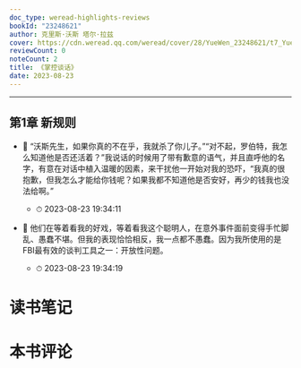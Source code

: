 ```yaml
---
doc_type: weread-highlights-reviews
bookId: "23248621"
author: 克里斯·沃斯 塔尔·拉兹
cover: https://cdn.weread.qq.com/weread/cover/28/YueWen_23248621/t7_YueWen_23248621.jpg
reviewCount: 0
noteCount: 2
title: 《掌控谈话》
date: 2023-08-23
---
```


---


## 第1章 新规则


- 📌 “沃斯先生，如果你真的不在乎，我就杀了你儿子。”“对不起，罗伯特，我怎么知道他是否还活着？”我说话的时候用了带有歉意的语气，并且直呼他的名字，有意在对话中植入温暖的因素，来干扰他一开始对我的恐吓，“我真的很抱歉，但我怎么才能给你钱呢？如果我都不知道他是否安好，再少的钱我也没法给啊。” 
    - ⏱ 2023-08-23 19:34:11 

- 📌 他们在等着看我的好戏，等着看我这个聪明人，在意外事件面前变得手忙脚乱、愚蠢不堪。但我的表现恰恰相反，我一点都不愚蠢。因为我所使用的是FBI最有效的谈判工具之一：开放性问题。 
    - ⏱ 2023-08-23 19:34:19 

# 读书笔记


# 本书评论
